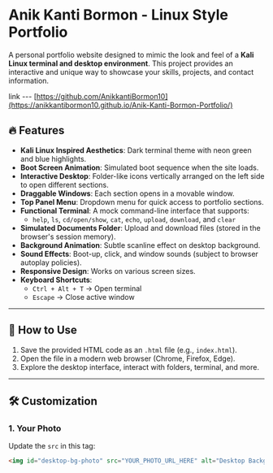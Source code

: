 # Anik Kanti Bormon -  Linux Style Portfolio

A personal portfolio website designed to mimic the look and feel of a **Kali Linux terminal and desktop environment**. This project provides an interactive and unique way to showcase your skills, projects, and contact information.

link --- [https://github.com/AnikkantiBormon10](https://anikkantibormon10.github.io/Anik-Kanti-Bormon-Portfolio/)

## 🔥 Features

- **Kali Linux Inspired Aesthetics**: Dark terminal theme with neon green and blue highlights.
- **Boot Screen Animation**: Simulated boot sequence when the site loads.
- **Interactive Desktop**: Folder-like icons vertically arranged on the left side to open different sections.
- **Draggable Windows**: Each section opens in a movable window.
- **Top Panel Menu**: Dropdown menu for quick access to portfolio sections.
- **Functional Terminal**: A mock command-line interface that supports:
  - `help`, `ls`, `cd/open/show`, `cat`, `echo`, `upload`, `download`, and `clear`
- **Simulated Documents Folder**: Upload and download files (stored in the browser's session memory).
- **Background Animation**: Subtle scanline effect on desktop background.
- **Sound Effects**: Boot-up, click, and window sounds (subject to browser autoplay policies).
- **Responsive Design**: Works on various screen sizes.
- **Keyboard Shortcuts**:
  - `Ctrl + Alt + T` → Open terminal
  - `Escape` → Close active window

---

## 🚀 How to Use

1. Save the provided HTML code as an `.html` file (e.g., `index.html`).
2. Open the file in a modern web browser (Chrome, Firefox, Edge).
3. Explore the desktop interface, interact with folders, terminal, and more.

---

## 🛠️ Customization

### 1. **Your Photo**
Update the `src` in this tag:
```html
<img id="desktop-bg-photo" src="YOUR_PHOTO_URL_HERE" alt="Desktop Background Photo">
